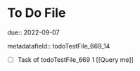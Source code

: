 # To Do File

due:: 2022-09-07

metadatafield:: todoTestFile_669_14

- [ ] Task of todoTestFile_669 1 [[Query me]]
